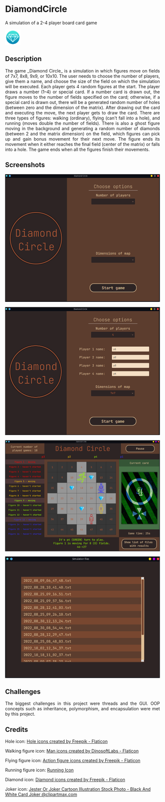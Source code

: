 # DiamondCircle

A simulation of a 2-4 player board card game

<img src="resources/images/icon.png" alt="Diamond circle icon" width="50"/>

## Description

<p align="justify"> The game _Diamond Circle_ is a simulation in which figures move on fields of 7x7, 8x8, 9x9, or 10x10. The user needs to choose the number of players, give them a name, and choose the size of the field on which the simulation will be executed. Each player gets 4 random figures at the start. The player draws a number (1–4) or special card. If a number card is drawn out, the figure moves to the number of fields specified on the card; otherwise, if a special card is drawn out, there will be a generated random number of holes (between zero and the dimension of the matrix). After drawing out the card and executing the move, the next player gets to draw the card. There are three types of figures: walking (ordinary), flying (can't fall into a hole), and running (moves double the number of fields). There is also a ghost figure moving in the background and generating a random number of diamonds (between 2 and the matrix dimension) on the field, which figures can pick up and gain bonus movement for their next move. The figure ends its movement when it either reaches the final field (center of the matrix) or falls into a hole. The game ends when all the figures finish their movements. </p>

## Screenshots

![Alt text](screenshots/entry.png?raw=true "Entry screen")

![Alt text](screenshots/entry_info.png?raw=true "Entry info screen")

![Alt text](screenshots/sim.png?raw=true "Simulation screen")

![Alt text](screenshots/files.png?raw=true "Files of previous games screen")

## Challenges

<p align="justify"> The biggest challenges in this project were threads and the GUI. OOP concepts such as inheritance, polymorphism, and encapsulation were met by this project. </p>

## Credits

Hole icon: <a href="https://www.flaticon.com/free-icons/hole" title="hole icons">Hole icons created by Freepik - Flaticon</a>

Walking figure icon: <a href="https://www.flaticon.com/free-icons/man" title="man icons">Man icons created by DinosoftLabs - Flaticon</a>

Flying figure icon: <a href="https://www.flaticon.com/free-icons/action-figure" title="action figure icons">Action figure icons created by Freepik - Flaticon</a>

Running figure icon: <a href="https://findicons.com/icon/568401/running" title="running figure icons">Running Icon</a>

Diamond icon: <a href="https://www.flaticon.com/free-icons/diamond" title="diamond icons">Diamond icons created by Freepik - Flaticon</a>

Joker icon: <a href="https://www.clipartmax.com/middle/m2i8b1K9m2N4N4m2_jester-or-joker-cartoon-illustration-stock-photo-black-and-white-card-joker/" target="_blank">Jester Or Joker Cartoon Illustration Stock Photo - Black And White Card Joker @clipartmax.com</a>
